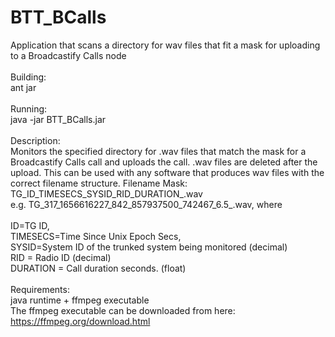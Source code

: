 # BTT_BCalls
Application that scans a directory for wav files that fit a mask for uploading to a Broadcastify Calls node
<BR><BR>
Building:<BR>
ant jar<BR>
<BR>
Running:<BR>
java -jar BTT_BCalls.jar<BR>
<BR>
Description:<BR>
Monitors the specified directory for .wav files that match the mask for a Broadcastify Calls call and uploads the call.
.wav files are deleted after the upload. This can be used with any software that produces wav files with the correct
filename structure. Filename Mask: TG_ID_TIMESECS_SYSID_RID_DURATION_.wav<BR>
e.g. TG_317_1656616227_842_857937500_742467_6.5_.wav, where <BR>
<BR>
ID=TG ID, <BR>
TIMESECS=Time Since Unix Epoch Secs,<BR>
SYSID=System ID of the trunked system being monitored (decimal)<BR>
RID = Radio ID (decimal)<BR>
DURATION = Call duration seconds. (float)<BR>
<BR>
Requirements:<BR>
java runtime + ffmpeg executable<BR>
The ffmpeg executable can be downloaded from here: https://ffmpeg.org/download.html<BR>
